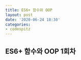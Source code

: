 ```yaml
---
title: ES6+ 함수와 OOP
layout: post
date: '2020-06-24 18:30'
categories:
- codespitz
---
```


## ES6+ 함수와 OOP 1회차

